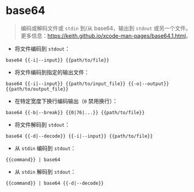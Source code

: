 # base64

> 编码或解码文件或 `stdin` 到/从 base64，输出到 `stdout` 或另一个文件。
> 更多信息：<https://keith.github.io/xcode-man-pages/base64.1.html>。

- 将文件编码到 `stdout`：

`base64 {{-i|--input}} {{path/to/file}}`

- 将文件编码到指定的输出文件：

`base64 {{-i|--input}} {{path/to/input_file}} {{-o|--output}} {{path/to/output_file}}`

- 在特定宽度下换行编码输出（`0` 禁用换行）：

`base64 {{-b|--break}} {{0|76|...}} {{path/to/file}}`

- 将文件解码到 `stdout`：

`base64 {{-d|--decode}} {{-i|--input}} {{path/to/file}}`

- 从 `stdin` 编码到 `stdout`：

`{{command}} | base64`

- 从 `stdin` 解码到 `stdout`：

`{{command}} | base64 {{-d|--decode}}`